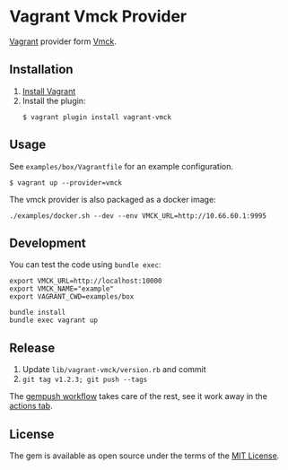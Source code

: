 # Vagrant Vmck Provider

[Vagrant][] provider form [Vmck][].

[Vagrant]: https://www.vagrantup.com
[Vmck]: https://github.com/mgax/vmck


## Installation

1. [Install Vagrant](https://www.vagrantup.com/docs/installation/)
2. Install the plugin:
    ```shell
    $ vagrant plugin install vagrant-vmck
    ```

## Usage

See `examples/box/Vagrantfile` for an example configuration.

```shell
$ vagrant up --provider=vmck
```

The vmck provider is also packaged as a docker image:

```shell
./examples/docker.sh --dev --env VMCK_URL=http://10.66.60.1:9995
```


## Development

You can test the code using `bundle exec`:

```shell
export VMCK_URL=http://localhost:10000
export VMCK_NAME="example"
export VAGRANT_CWD=examples/box

bundle install
bundle exec vagrant up
```


## Release

1. Update `lib/vagrant-vmck/version.rb` and commit
2. `git tag v1.2.3; git push --tags`

The [gempush workflow](.github/workflows/gempush.yml) takes care of the rest,
see it work away in the [actions
tab](https://github.com/vmck/vagrant-vmck/actions).


## License

The gem is available as open source under the terms of the [MIT License](https://opensource.org/licenses/MIT).
